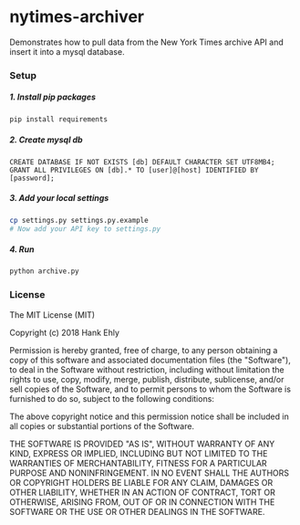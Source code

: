 # nytimes-archiver

Demonstrates how to pull data from the New York Times archive API and insert it into a mysql database.

### Setup

##### 1. Install pip packages
```bash
pip install requirements
```

##### 2. Create mysql db
```mysql
CREATE DATABASE IF NOT EXISTS [db] DEFAULT CHARACTER SET UTF8MB4;
GRANT ALL PRIVILEGES ON [db].* TO [user]@[host] IDENTIFIED BY [password];
```

##### 3. Add your local settings
```bash
cp settings.py settings.py.example 
# Now add your API key to settings.py
```

##### 4. Run
```bash
python archive.py
```

### License

The MIT License (MIT)

Copyright (c) 2018 Hank Ehly

Permission is hereby granted, free of charge, to any person obtaining a copy of this software and associated documentation files (the "Software"), to deal in the Software without restriction, including without limitation the rights to use, copy, modify, merge, publish, distribute, sublicense, and/or sell copies of the Software, and to permit persons to whom the Software is furnished to do so, subject to the following conditions:

The above copyright notice and this permission notice shall be included in all copies or substantial portions of the Software.

THE SOFTWARE IS PROVIDED "AS IS", WITHOUT WARRANTY OF ANY KIND, EXPRESS OR IMPLIED, INCLUDING BUT NOT LIMITED TO THE WARRANTIES OF MERCHANTABILITY, FITNESS FOR A PARTICULAR PURPOSE AND NONINFRINGEMENT. IN NO EVENT SHALL THE AUTHORS OR COPYRIGHT HOLDERS BE LIABLE FOR ANY CLAIM, DAMAGES OR OTHER LIABILITY, WHETHER IN AN ACTION OF CONTRACT, TORT OR OTHERWISE, ARISING FROM, OUT OF OR IN CONNECTION WITH THE SOFTWARE OR THE USE OR OTHER DEALINGS IN THE SOFTWARE.
